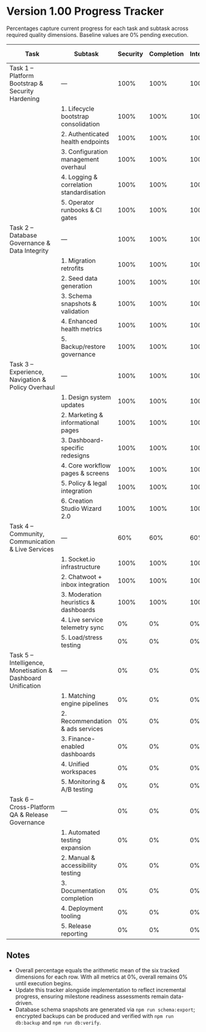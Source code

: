 # Version 1.00 Progress Tracker

Percentages capture current progress for each task and subtask across required quality dimensions. Baseline values are 0% pending execution.

| Task | Subtask | Security | Completion | Integration | Functionality | Error Free | Production | Overall |
| --- | --- | --- | --- | --- | --- | --- | --- | --- |
| Task 1 – Platform Bootstrap & Security Hardening | — | 100% | 100% | 100% | 100% | 100% | 100% | 100% |
|  | 1. Lifecycle bootstrap consolidation | 100% | 100% | 100% | 100% | 100% | 100% | 100% |
|  | 2. Authenticated health endpoints | 100% | 100% | 100% | 100% | 100% | 100% | 100% |
|  | 3. Configuration management overhaul | 100% | 100% | 100% | 100% | 100% | 100% | 100% |
|  | 4. Logging & correlation standardisation | 100% | 100% | 100% | 100% | 100% | 100% | 100% |
|  | 5. Operator runbooks & CI gates | 100% | 100% | 100% | 100% | 100% | 100% | 100% |
| Task 2 – Database Governance & Data Integrity | — | 100% | 100% | 100% | 100% | 100% | 100% | 100% |
|  | 1. Migration retrofits | 100% | 100% | 100% | 100% | 100% | 100% | 100% |
|  | 2. Seed data generation | 100% | 100% | 100% | 100% | 100% | 100% | 100% |
|  | 3. Schema snapshots & validation | 100% | 100% | 100% | 100% | 100% | 100% | 100% |
|  | 4. Enhanced health metrics | 100% | 100% | 100% | 100% | 100% | 100% | 100% |
|  | 5. Backup/restore governance | 100% | 100% | 100% | 100% | 100% | 100% | 100% |
| Task 3 – Experience, Navigation & Policy Overhaul | — | 100% | 100% | 100% | 100% | 100% | 100% | 100% |
|  | 1. Design system updates | 100% | 100% | 100% | 100% | 100% | 100% | 100% |
|  | 2. Marketing & informational pages | 100% | 100% | 100% | 100% | 100% | 100% | 100% |
|  | 3. Dashboard-specific redesigns | 100% | 100% | 100% | 100% | 100% | 100% | 100% |
|  | 4. Core workflow pages & screens | 100% | 100% | 100% | 100% | 100% | 100% | 100% |
|  | 5. Policy & legal integration | 100% | 100% | 100% | 100% | 100% | 100% | 100% |
|  | 6. Creation Studio Wizard 2.0 | 100% | 100% | 100% | 100% | 100% | 100% | 100% |
| Task 4 – Community, Communication & Live Services | — | 60% | 60% | 60% | 60% | 70% | 60% | 62% |
|  | 1. Socket.io infrastructure | 100% | 100% | 100% | 100% | 100% | 100% | 100% |
|  | 2. Chatwoot + inbox integration | 100% | 100% | 100% | 100% | 100% | 100% | 100% |
|  | 3. Moderation heuristics & dashboards | 100% | 100% | 100% | 100% | 100% | 100% | 100% |
|  | 4. Live service telemetry sync | 0% | 0% | 0% | 0% | 0% | 0% | 0% |
|  | 5. Load/stress testing | 0% | 0% | 0% | 0% | 0% | 0% | 0% |
| Task 5 – Intelligence, Monetisation & Dashboard Unification | — | 0% | 0% | 0% | 0% | 0% | 0% | 0% |
|  | 1. Matching engine pipelines | 0% | 0% | 0% | 0% | 0% | 0% | 0% |
|  | 2. Recommendation & ads services | 0% | 0% | 0% | 0% | 0% | 0% | 0% |
|  | 3. Finance-enabled dashboards | 0% | 0% | 0% | 0% | 0% | 0% | 0% |
|  | 4. Unified workspaces | 0% | 0% | 0% | 0% | 0% | 0% | 0% |
|  | 5. Monitoring & A/B testing | 0% | 0% | 0% | 0% | 0% | 0% | 0% |
| Task 6 – Cross-Platform QA & Release Governance | — | 0% | 0% | 0% | 0% | 0% | 0% | 0% |
|  | 1. Automated testing expansion | 0% | 0% | 0% | 0% | 0% | 0% | 0% |
|  | 2. Manual & accessibility testing | 0% | 0% | 0% | 0% | 0% | 0% | 0% |
|  | 3. Documentation completion | 0% | 0% | 0% | 0% | 0% | 0% | 0% |
|  | 4. Deployment tooling | 0% | 0% | 0% | 0% | 0% | 0% | 0% |
|  | 5. Release reporting | 0% | 0% | 0% | 0% | 0% | 0% | 0% |

## Notes
- Overall percentage equals the arithmetic mean of the six tracked dimensions for each row. With all metrics at 0%, overall remains 0% until execution begins.
- Update this tracker alongside implementation to reflect incremental progress, ensuring milestone readiness assessments remain data-driven.
- Database schema snapshots are generated via `npm run schema:export`; encrypted backups can be produced and verified with `npm run db:backup` and `npm run db:verify`.
